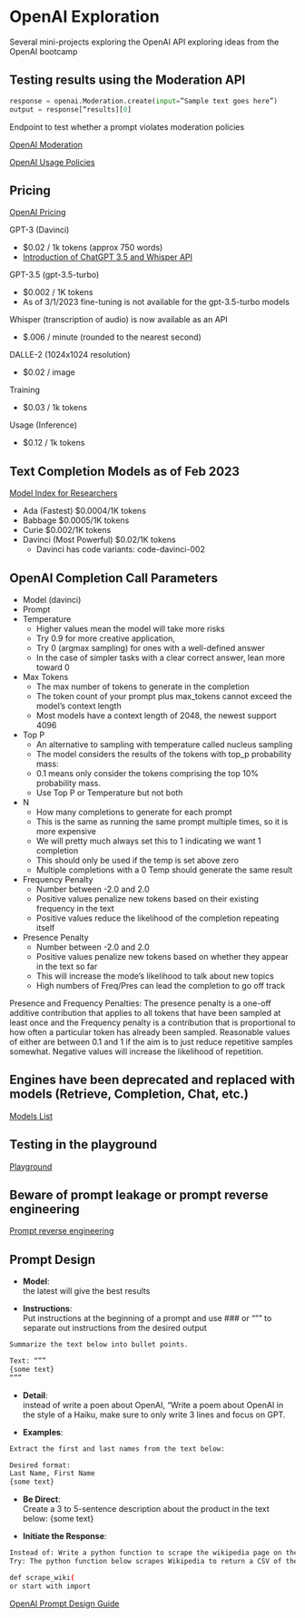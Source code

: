 # OpenAI Exploration

Several mini-projects exploring the OpenAI API exploring ideas from the OpenAI bootcamp

## Testing results using the Moderation API

```python
response = openai.Moderation.create(input=”Sample text goes here”)
output = response[“results][0]
```

Endpoint to test whether a prompt violates moderation policies

[OpenAI Moderation](https://platform.openai.com/docs/guides/moderation/)

[OpenAI Usage Policies](https://platform.openai.com/docs/usage-policies)

## Pricing

[OpenAI Pricing](https://openai.com/api/pricing)

GPT-3 (Davinci)

- $0.02 / 1k tokens (approx 750 words)
- [Introduction of ChatGPT 3.5 and Whisper API](https://openai.com/blog/introducing-chatgpt-and-whisper-apis)

GPT-3.5 (gpt-3.5-turbo)

- $0.002 / 1K tokens
- As of 3/1/2023 fine-tuning is not available for the gpt-3.5-turbo models

Whisper (transcription of audio) is now available as an API

- $.006 / minute (rounded to the nearest second)

DALLE-2 (1024x1024 resolution)

- $0.02 / image

Training

- $0.03 / 1k tokens

Usage (Inference)

- $0.12 / 1k tokens

## Text Completion Models as of Feb 2023

[Model Index for Researchers](https://platform.openai.com/docs/model-index-for-researchers)

- Ada (Fastest) $0.0004/1K tokens
- Babbage $0.0005/1K tokens
- Curie $0.002/1K tokens
- Davinci (Most Powerful) $0.02/1K tokens
  - Davinci has code variants: code-davinci-002

## OpenAI Completion Call Parameters

- Model (davinci)
- Prompt
- Temperature
  - Higher values mean the model will take more risks
  - Try 0.9 for more creative application,
  - Try 0 (argmax sampling) for ones with a well-defined answer
  - In the case of simpler tasks with a clear correct answer, lean more toward 0
- Max Tokens
  - The max number of tokens to generate in the completion
  - The token count of your prompt plus max_tokens cannot exceed the model’s context length
  - Most models have a context length of 2048, the newest support 4096
- Top P
  - An alternative to sampling with temperature called nucleus sampling
  - The model considers the results of the tokens with top_p probability mass:
  - 0.1 means only consider the tokens comprising the top 10% probability mass.
  - Use Top P or Temperature but not both
- N
  - How many completions to generate for each prompt
  - This is the same as running the same prompt multiple times, so it is more expensive
  - We will pretty much always set this to 1 indicating we want 1 completion
  - This should only be used if the temp is set above zero
  - Multiple completions with a 0 Temp should generate the same result
- Frequency Penalty
  - Number between -2.0 and 2.0
  - Positive values penalize new tokens based on their existing frequency in the text
  - Positive values reduce the likelihood of the completion repeating itself
- Presence Penalty
  - Number between -2.0 and 2.0
  - Positive values penalize new tokens based on whether they appear in the text so far
  - This will increase the mode’s likelihood to talk about new topics
  - High numbers of Freq/Pres can lead the completion to go off track

Presence and Frequency Penalties: The presence penalty is a one-off additive contribution that applies to all tokens that have been sampled at least once and the Frequency penalty is a contribution that is proportional to how often a particular token has already been sampled. Reasonable values of either are between 0.1 and 1 if the aim is to just reduce repetitive samples somewhat. Negative values will increase the likelihood of repetition.

## Engines have been deprecated and replaced with models (Retrieve, Completion, Chat, etc.)

[Models List](https://platform.openai.com/docs/api-reference/models/list)

## Testing in the playground

[Playground](https://platform.openai.com/playground)

## Beware of prompt leakage or prompt reverse engineering

[Prompt reverse engineering](https://lspace.swyx.io/p/reverse-prompt-eng)

## Prompt Design

- **Model**:  
  the latest will give the best results

- **Instructions**:  
  Put instructions at the beginning of a prompt and use ### or “”” to separate out instructions from the desired output

```bash
Summarize the text below into bullet points.

Text: “””
{some text}
“””
```

- **Detail**:  
  instead of write a poen about OpenAI, “Write a poem about OpenAI in the style of a Haiku, make sure to only write 3 lines and focus on GPT.

- **Examples**:

```bash
Extract the first and last names from the text below:

Desired format:
Last Name, First Name
{some text}
```

- **Be Direct**:  
  Create a 3 to 5-sentence description about the product in the text below: {some text}

- **Initiate the Response**:

```bash
Instead of: Write a python function to scrape the wikipedia page on the world’s tallest buildings.
Try: The python function below scrapes Wikipedia to return a CSV of the world’s tallest buildings and their stats.

def scrape_wiki(
or start with import
```

[OpenAI Prompt Design Guide](https://platform.openai.com/docs/guides/completion/prompt-design)
